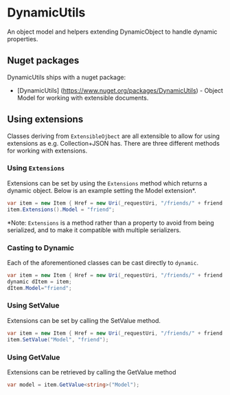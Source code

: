 # DynamicUtils
An object model and helpers extending DynamicObject to handle dynamic properties.

## Nuget packages

DynamicUtils ships with a nuget package:

* [DynamicUtils] (https://www.nuget.org/packages/DynamicUtils) - Object Model for working with extensible documents.

## Using extensions
Classes deriving from ```ExtensibleOjbect``` are all extensible to allow for using  extensions as e.g. Collection+JSON has. There are three different methods for working with extensions. 

### Using `Extensions`
Extensions can be set by using the `Extensions` method which returns a dynamic object. Below is an example setting the Model extension*.
```csharp
var item = new Item { Href = new Uri(_requestUri, "/friends/" + friend.Id) };
item.Extensions().Model = "friend";
```

*Note: `Extensions` is a method rather than a property to avoid from being serialized, and to make it compatible with multiple serializers.

### Casting to Dynamic
Each of the aforementioned classes can be cast directly to `dynamic`.
```csharp
var item = new Item { Href = new Uri(_requestUri, "/friends/" + friend.Id) };
dynamic dItem = item;
dItem.Model="friend";
```


### Using SetValue
Extensions can be set by calling the SetValue method.
```csharp
var item = new Item { Href = new Uri(_requestUri, "/friends/" + friend.Id) };
item.SetValue("Model", "friend");
```

### Using GetValue
Extensions can be retrieved by calling the GetValue method
```csharp
var model = item.GetValue<string>("Model");
```
